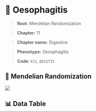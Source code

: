 # 🧪 Oesophagitis

> **Root:** Mendelian Randomization

> **Chapter:** 11  

> **Chapter name:** Digestive

> **Phenotype:** Oesophagitis  

> **Code:** `K11_OESITIS`

## 🧬 Mendelian Randomization  

<img src="/MR/Figures/Forward/K11_OESITIS.png"/>

## 📊 Data Table

<CsvTableMRF src="/MR/Data/Forward/K11_OESITIS.csv"/>
